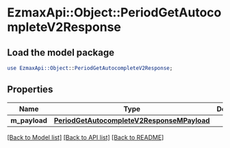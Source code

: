 # EzmaxApi::Object::PeriodGetAutocompleteV2Response

## Load the model package
```perl
use EzmaxApi::Object::PeriodGetAutocompleteV2Response;
```

## Properties
Name | Type | Description | Notes
------------ | ------------- | ------------- | -------------
**m_payload** | [**PeriodGetAutocompleteV2ResponseMPayload**](PeriodGetAutocompleteV2ResponseMPayload.md) |  | 

[[Back to Model list]](../README.md#documentation-for-models) [[Back to API list]](../README.md#documentation-for-api-endpoints) [[Back to README]](../README.md)


